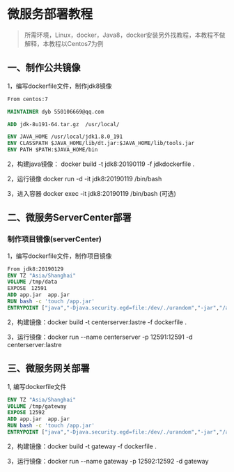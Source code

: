 # 微服务部署教程

>  所需环境，Linux，docker，Java8，docker安装另外找教程，本教程不做解释，本教程以Centos7为例

## 一、制作公共镜像

1，编写dockerfile文件，制作jdk8镜像

```dockerfile
From centos:7

MAINTAINER dyb 550106669@qq.com

ADD jdk-8u191-64.tar.gz  /usr/local/

ENV JAVA_HOME /usr/local/jdk1.8.0_191
ENV CLASSPATH $JAVA_HOME/lib/dt.jar:$JAVA_HOME/lib/tools.jar
ENV PATH $PATH:$JAVA_HOME/bin
```

2，构建java镜像： docker build -t jdk8:20190119  -f jdkdockerfile .

2，运行镜像 docker run -d -it jdk8:20190119 /bin/bash 

3，进入容器 docker exec -it jdk8:20190119 /bin/bash (可选)



##  二、微服务ServerCenter部署

### 制作项目镜像(serverCenter)

1，编写dockerfile文件，制作项目镜像

```dockerfile
From jdk8:20190129
ENV TZ "Asia/Shanghai"
VOLUME /tmp/data
EXPOSE　12591
ADD app.jar  app.jar
RUN bash -c 'touch /app.jar'
ENTRYPOINT ["java","-Djava.security.egd=file:/dev/./urandom","-jar","/app.jar"]
```

2，构建镜像：docker build -t centerserver:lastre -f dockerfile .

3，运行镜像：docker run --name centerserver -p 12591:12591 -d centerserver:lastre



## 三、微服务网关部署



1, 编写dockerfile文件

~~~ dockerfile
ENV TZ "Asia/Shanghai"
VOLUME /tmp/gateway
EXPOSE 12592 
ADD app.jar  app.jar
RUN bash -c 'touch /app.jar'
ENTRYPOINT ["java","-Djava.security.egd=file:/dev/./urandom","-jar","/app.jar"]
~~~

2，构建镜像：docker build -t gateway -f dockerfile .

3，运行镜像：docker run --name gateway -p 12592:12592 -d gateway